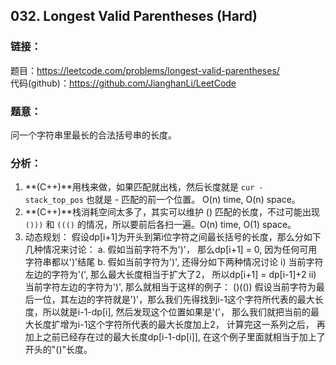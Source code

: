 ## 032. Longest Valid Parentheses (Hard)

### **链接**：
题目：https://leetcode.com/problems/longest-valid-parentheses/  
代码(github)：https://github.com/JianghanLi/LeetCode

### **题意**：
问一个字符串里最长的合法括号串的长度。

### **分析**：

1. **(C++)**用栈来做，如果匹配就出栈，然后长度就是 `cur - stack_top_pos` 也就是 - 匹配的前一个位置。 O(n) time, O(n) space。
2. **(C++)**栈消耗空间太多了，其实可以维护 () 匹配的长度，不过可能出现 `()))` 和 `((()` 的情况，所以要前后各扫一遍。O(n) time, O(1) space。
3. 动态规划：
	假设dp[i+1]为开头到第i位字符之间最长括号的长度，那么分如下几种情况来讨论：
	a. 假如当前字符不为')'， 那么dp[i+1] = 0, 因为任何可用字符串都以')'结尾
	b. 假如当前字符为')', 还得分如下两种情况讨论
		i) 当前字符左边的字符为'(', 那么最大长度相当于扩大了2， 所以dp[i+1] = dp[i-1]+2
		ii) 当前字符左边的字符为')', 那么就相当于这样的例子： 
			()(()) 假设当前字符为最后一位，其左边的字符就是')'，那么我们先得找到i-1这个字符所代表的最大长度，所以就是i-1-dp[i], 
			然后发现这个位置如果是'('， 那么我们就把当前的最大长度扩增为i-1这个字符所代表的最大长度加上2， 
			计算完这一系列之后， 再加上之前已经存在过的最大长度dp[i-1-dp[i]], 在这个例子里面就相当于加上了开头的"()"长度。
